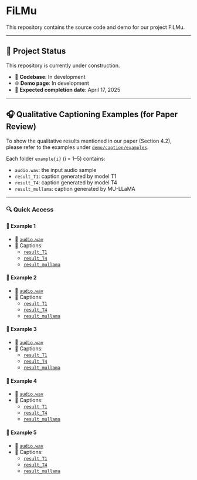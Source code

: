 # FiLMu

This repository contains the source code and demo for our project FiLMu.

---

## 🚧 Project Status

This repository is currently under construction.  
- 🧱 **Codebase**: In development  
- 🌐 **Demo page**: In development  
- 📅 **Expected completion date**: April 17, 2025

---

## 🎧 Qualitative Captioning Examples (for Paper Review)

To show the qualitative results mentioned in our paper (Section 4.2),  
please refer to the examples under [`demo/caption/examples`](./demo/caption/examples).

Each folder `example{i}` (i = 1–5) contains:
- `audio.wav`: the input audio sample
- `result_T1`: caption generated by model T1
- `result_T4`: caption generated by model T4
- `result_mullama`: caption generated by MU-LLaMA

---

### 🔍 Quick Access

#### 📂 Example 1
- 🎵 [`audio.wav`](./demo/caption/examples/example1/audio.wav)  
- 📄 Captions:  
  - [`result_T1`](./demo/caption/examples/example1/result_T1)  
  - [`result_T4`](./demo/caption/examples/example1/result_T4)  
  - [`result_mullama`](./demo/caption/examples/example1/result_mullama)

#### 📂 Example 2
- 🎵 [`audio.wav`](./demo/caption/examples/example2/audio.wav)  
- 📄 Captions:  
  - [`result_T1`](./demo/caption/examples/example2/result_T1)  
  - [`result_T4`](./demo/caption/examples/example2/result_T4)  
  - [`result_mullama`](./demo/caption/examples/example2/result_mullama)

#### 📂 Example 3
- 🎵 [`audio.wav`](./demo/caption/examples/example3/audio.wav)  
- 📄 Captions:  
  - [`result_T1`](./demo/caption/examples/example3/result_T1)  
  - [`result_T4`](./demo/caption/examples/example3/result_T4)  
  - [`result_mullama`](./demo/caption/examples/example3/result_mullama)

#### 📂 Example 4
- 🎵 [`audio.wav`](./demo/caption/examples/example4/audio.wav)  
- 📄 Captions:  
  - [`result_T1`](./demo/caption/examples/example4/result_T1)  
  - [`result_T4`](./demo/caption/examples/example4/result_T4)  
  - [`result_mullama`](./demo/caption/examples/example4/result_mullama)

#### 📂 Example 5
- 🎵 [`audio.wav`](./demo/caption/examples/example5/audio.wav)  
- 📄 Captions:  
  - [`result_T1`](./demo/caption/examples/example5/result_T1)  
  - [`result_T4`](./demo/caption/examples/example5/result_T4)  
  - [`result_mullama`](./demo/caption/examples/example5/result_mullama)